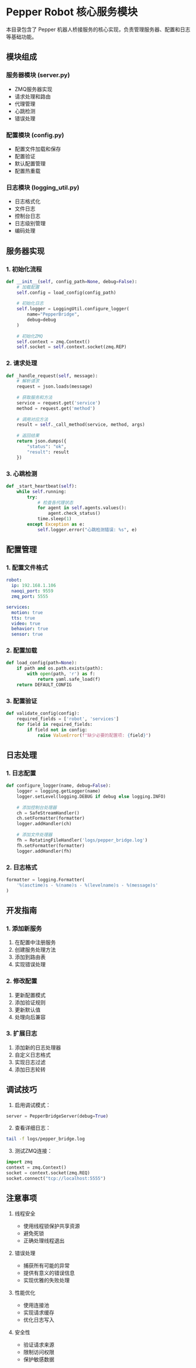 # Pepper Robot 核心服务模块

本目录包含了 Pepper 机器人桥接服务的核心实现，负责管理服务器、配置和日志等基础功能。

## 模块组成

### 服务器模块 (server.py)
- ZMQ服务器实现
- 请求处理和路由
- 代理管理
- 心跳检测
- 错误处理

### 配置模块 (config.py)
- 配置文件加载和保存
- 配置验证
- 默认配置管理
- 配置热重载

### 日志模块 (logging_util.py)
- 日志格式化
- 文件日志
- 控制台日志
- 日志级别管理
- 编码处理

## 服务器实现

### 1. 初始化流程
```python
def __init__(self, config_path=None, debug=False):
    # 加载配置
    self.config = load_config(config_path)
    
    # 初始化日志
    self.logger = LoggingUtil.configure_logger(
        name="PepperBridge",
        debug=debug
    )
    
    # 初始化ZMQ
    self.context = zmq.Context()
    self.socket = self.context.socket(zmq.REP)
```

### 2. 请求处理
```python
def _handle_request(self, message):
    # 解析请求
    request = json.loads(message)
    
    # 获取服务和方法
    service = request.get('service')
    method = request.get('method')
    
    # 调用对应方法
    result = self._call_method(service, method, args)
    
    # 返回结果
    return json.dumps({
        "status": "ok",
        "result": result
    })
```

### 3. 心跳检测
```python
def _start_heartbeat(self):
    while self.running:
        try:
            # 检查各代理状态
            for agent in self.agents.values():
                agent.check_status()
            time.sleep(1)
        except Exception as e:
            self.logger.error("心跳检测错误: %s", e)
```

## 配置管理

### 1. 配置文件格式
```yaml
robot:
  ip: 192.168.1.106
  naoqi_port: 9559
  zmq_port: 5555

services:
  motion: true
  tts: true
  video: true
  behavior: true
  sensor: true
```

### 2. 配置加载
```python
def load_config(path=None):
    if path and os.path.exists(path):
        with open(path, 'r') as f:
            return yaml.safe_load(f)
    return DEFAULT_CONFIG
```

### 3. 配置验证
```python
def validate_config(config):
    required_fields = ['robot', 'services']
    for field in required_fields:
        if field not in config:
            raise ValueError(f"缺少必要的配置项: {field}")
```

## 日志处理

### 1. 日志配置
```python
def configure_logger(name, debug=False):
    logger = logging.getLogger(name)
    logger.setLevel(logging.DEBUG if debug else logging.INFO)
    
    # 添加控制台处理器
    ch = SafeStreamHandler()
    ch.setFormatter(formatter)
    logger.addHandler(ch)
    
    # 添加文件处理器
    fh = RotatingFileHandler('logs/pepper_bridge.log')
    fh.setFormatter(formatter)
    logger.addHandler(fh)
```

### 2. 日志格式
```python
formatter = logging.Formatter(
    '%(asctime)s - %(name)s - %(levelname)s - %(message)s'
)
```

## 开发指南

### 1. 添加新服务
1. 在配置中注册服务
2. 创建服务处理方法
3. 添加到路由表
4. 实现错误处理

### 2. 修改配置
1. 更新配置模式
2. 添加验证规则
3. 更新默认值
4. 处理向后兼容

### 3. 扩展日志
1. 添加新的日志处理器
2. 自定义日志格式
3. 实现日志过滤
4. 添加日志轮转

## 调试技巧

1. 启用调试模式：
```python
server = PepperBridgeServer(debug=True)
```

2. 查看详细日志：
```bash
tail -f logs/pepper_bridge.log
```

3. 测试ZMQ连接：
```python
import zmq
context = zmq.Context()
socket = context.socket(zmq.REQ)
socket.connect("tcp://localhost:5555")
```

## 注意事项

1. 线程安全
   - 使用线程锁保护共享资源
   - 避免死锁
   - 正确处理线程退出

2. 错误处理
   - 捕获所有可能的异常
   - 提供有意义的错误信息
   - 实现优雅的失败处理

3. 性能优化
   - 使用连接池
   - 实现请求缓存
   - 优化日志写入

4. 安全性
   - 验证请求来源
   - 限制访问权限
   - 保护敏感数据 